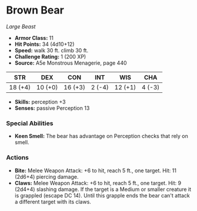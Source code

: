 # Brown Bear

*Large* *Beast*

- **Armor Class:** 11
- **Hit Points:** 34 (4d10+12)
- **Speed:** walk 30 ft. climb 30 ft.
- **Challenge Rating:** 1 (200 XP)
- **Source:** A5e Monstrous Menagerie, page 440

| STR | DEX | CON | INT | WIS | CHA |
| --- | --- | --- | --- | --- | --- |
| 18 (+4) | 10 (+0) | 16 (+3) | 2 (-4) | 12 (+1) | 4 (-3) |

- **Skills:** perception +3
- **Senses:** passive Perception 13

### Special Abilities

- **Keen Smell:** The bear has advantage on Perception checks that rely on smell.

### Actions

- **Bite:** Melee Weapon Attack: +6 to hit, reach 5 ft., one target. Hit: 11 (2d6+4) piercing damage.
- **Claws:** Melee Weapon Attack: +6 to hit, reach 5 ft., one target. Hit: 9 (2d4+4) slashing damage. If the target is a Medium or smaller creature  it is grappled (escape DC 14). Until this grapple ends  the bear can't attack a different target with its claws.


